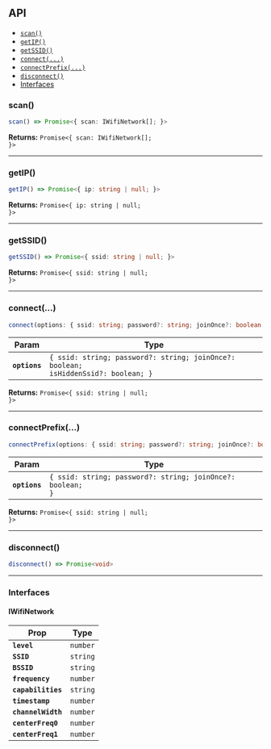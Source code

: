## API

<docgen-index>

* [`scan()`](#scan)
* [`getIP()`](#getip)
* [`getSSID()`](#getssid)
* [`connect(...)`](#connect)
* [`connectPrefix(...)`](#connectprefix)
* [`disconnect()`](#disconnect)
* [Interfaces](#interfaces)

</docgen-index>

<docgen-api>
<!--Update the source file JSDoc comments and rerun docgen to update the docs below-->

### scan()

```typescript
scan() => Promise<{ scan: IWifiNetwork[]; }>
```

**Returns:** <code>Promise&lt;{ scan: IWifiNetwork[]; }&gt;</code>

--------------------


### getIP()

```typescript
getIP() => Promise<{ ip: string | null; }>
```

**Returns:** <code>Promise&lt;{ ip: string | null; }&gt;</code>

--------------------


### getSSID()

```typescript
getSSID() => Promise<{ ssid: string | null; }>
```

**Returns:** <code>Promise&lt;{ ssid: string | null; }&gt;</code>

--------------------


### connect(...)

```typescript
connect(options: { ssid: string; password?: string; joinOnce?: boolean; isHiddenSsid?: boolean; }) => Promise<{ ssid: string | null; }>
```

| Param         | Type                                                                                          |
| ------------- | --------------------------------------------------------------------------------------------- |
| **`options`** | <code>{ ssid: string; password?: string; joinOnce?: boolean; isHiddenSsid?: boolean; }</code> |

**Returns:** <code>Promise&lt;{ ssid: string | null; }&gt;</code>

--------------------


### connectPrefix(...)

```typescript
connectPrefix(options: { ssid: string; password?: string; joinOnce?: boolean; }) => Promise<{ ssid: string | null; }>
```

| Param         | Type                                                                  |
| ------------- | --------------------------------------------------------------------- |
| **`options`** | <code>{ ssid: string; password?: string; joinOnce?: boolean; }</code> |

**Returns:** <code>Promise&lt;{ ssid: string | null; }&gt;</code>

--------------------


### disconnect()

```typescript
disconnect() => Promise<void>
```

--------------------


### Interfaces


#### IWifiNetwork

| Prop               | Type                |
| ------------------ | ------------------- |
| **`level`**        | <code>number</code> |
| **`SSID`**         | <code>string</code> |
| **`BSSID`**        | <code>string</code> |
| **`frequency`**    | <code>number</code> |
| **`capabilities`** | <code>string</code> |
| **`timestamp`**    | <code>number</code> |
| **`channelWidth`** | <code>number</code> |
| **`centerFreq0`**  | <code>number</code> |
| **`centerFreq1`**  | <code>number</code> |

</docgen-api>